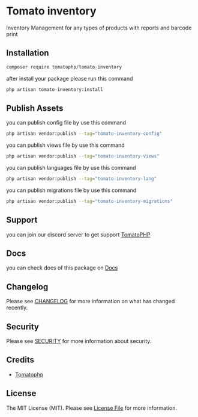 # Tomato inventory

Inventory Management for any types of products with reports and barcode print

## Installation

```bash
composer require tomatophp/tomato-inventory
```
after install your package please run this command

```bash
php artisan tomato-inventory:install
```

## Publish Assets

you can publish config file by use this command

```bash
php artisan vendor:publish --tag="tomato-inventory-config"
```

you can publish views file by use this command

```bash
php artisan vendor:publish --tag="tomato-inventory-views"
```

you can publish languages file by use this command

```bash
php artisan vendor:publish --tag="tomato-inventory-lang"
```

you can publish migrations file by use this command

```bash
php artisan vendor:publish --tag="tomato-inventory-migrations"
```

## Support

you can join our discord server to get support [TomatoPHP](https://discord.gg/Xqmt35Uh)

## Docs

you can check docs of this package on [Docs](https://docs.tomatophp.com/plugins/laravel-package-generator)

## Changelog

Please see [CHANGELOG](CHANGELOG.md) for more information on what has changed recently.

## Security

Please see [SECURITY](SECURITY.md) for more information about security.

## Credits

- [Tomatophp](mailto:info@3x1.io)

## License

The MIT License (MIT). Please see [License File](LICENSE.md) for more information.
